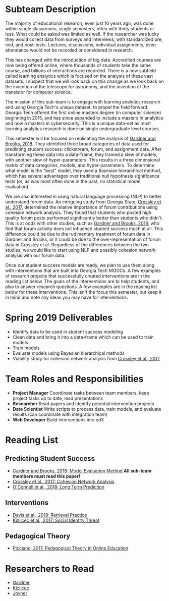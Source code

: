 # Subteam Description

The majority of educational research, even just 10 years ago, was done within single classrooms, single semesters, often with thirty students or less. What could be asked was limited as well. If the researcher was lucky they would collect data from surveys and interviews, with standardized pre, mid, and post-tests. Lectures, discussions, individual assignments, even attendance would not be recorded or considered in research.

This has changed with the introduction of big data. Accredited courses are now being offered online, where thousands of students take the same course, and billions of interactions are recorded. There is a new subfield called learning analytics which is focused on the analysis of these vast datasets. I suspect that we will look back on this change as we look back on the invention of the telescope for astronomy, and the invention of the transistor for computer science.

The mission of this sub-team is to engage with learning analytics research and using Georgia Tech's unique dataset, to propel the field forward. Georgia Tech offered the first online masters degree (in computer science) beginning in 2015, and has since expanded to include a masters in analytics and now a masters in cybersecurity. This is a unique data-set as most learning analytics research is done on single undergraduate level courses.

This semester will be focused on replicating the analysis of [Gardner and Brooks, 2018](https://learning-analytics.info/journals/index.php/JLA/article/view/5814). They identified three broad categories of data used for predicting student success: clickstream, forum, and assignment data. After transforming these data into a data-frame, they trained a slew of models, with another slew of hyper-parameters. This results in a three dimensional matrix of data categories, models, and hyper-parameters. To determine what model is the "best" model, they used a Bayesian hierarchical method, which has several advantages over traditional null hypothesis significance tests (or, as was most often done in the past, no statistical model evaluation).

We are also interested in using natural language processing (NLP) to better understand forum data. An intriguing study from Georgia State, [Crossley et al., 2017](https://repository.isls.org/bitstream/1/220/1/17.pdf), determined the relative importance of forum contributions using cohesion network analysis. They found that students who posted high quality forum posts performed significantly better than students who didn't. This is at odds with other studies, such as [Gardner and Brooks, 2018](https://learning-analytics.info/journals/index.php/JLA/article/view/5814), who find that forum activity does not influence student success much at all. This difference could be due to the rudimentary treatment of forum data in Gardner and Brooks, or it could be due to the over-representation of forum data in Crossley et al. Regardless of the differences between the two studies, we would like to start using NLP and possibly cohesion network analysis with our forum data.

Once our student success models are ready, we plan to use them along with interventions that are built into Georgia Tech MOOCs. A few examples of research projects that successfully created interventions are in the reading list below. The goals of the interventions are to help students, and also to answer research questions. A few examples are in the reading list below for these interventions. This isn't the focus this semester, but keep it in mind and note any ideas you may have for interventions.

# Spring 2019 Deliverables
* Identify data to be used in student success modeling
* Clean data and bring it into a data-frame which can be used to train models
* Train models
* Evaluate models using Bayesian hierarchical methods
* Viability study for cohesion network analysis from [Crossley et al., 2017](https://repository.isls.org/bitstream/1/220/1/17.pdf)

# Team Roles and Responsibilities
* **Project Manager** Coordinate tasks between team members, keep project tasks up to date, lead presentations
* **Researcher** Read papers and identify potential intervention projects
* **Data Scientist** Write scripts to process data, train models, and evaluate results (can coordinate with integration team)
* **Web Developer** Build interventions into edX

# Reading List
## Predicting Student Success
* [Gardner and Brooks, 2018: Model Evaluation Method](https://learning-analytics.info/journals/index.php/JLA/article/view/5814)
**All sub-team members must read this paper!**
* [Crossley et al., 2017: Cohesion Network Analysis](https://repository.isls.org/bitstream/1/220/1/17.pdf)
* [O'Connell
 et al., 2018: Long Term Prediction](https://learning-analytics.info/journals/index.php/JLA/article/view/5833)

## Interventions
* [Davis et al., 2018: Retrieval Practice](https://learning-analytics.info/journals/index.php/JLA/article/view/6098)
* [Kizilcec et al., 2017: Social Identity Threat ](http://science.sciencemag.org/content/sci/355/6322/251.full.pdf)

## Pedagogical Theory
* [Picciano, 2017. Pedagogical Theory in Online Education](https://olj.onlinelearningconsortium.org/index.php/olj/article/view/1225)

# Researchers to Read
* [Gardner](https://scholar.google.com/citations?user=SSq1t_YAAAAJ&hl=en&oi=ao)
* [Kizilcec](https://scholar.google.com/citations?user=l3ZT5GkAAAAJ)
* [Joyner](https://scholar.google.com/citations?user=yaCigtkAAAAJ&hl=en)
